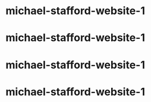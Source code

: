 # michael-stafford-website-1
# michael-stafford-website-1
# michael-stafford-website-1
# michael-stafford-website-1
